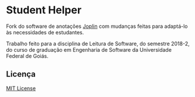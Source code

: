 # Student Helper
Fork do software de anotações [Joplin](https://github.com/laurent22/joplin) com mudanças feitas para adaptá-lo às necessidades de estudantes.

Trabalho feito para a disciplina de Leitura de Software, do semestre 2018-2, do curso de graduação em Engenharia de Software da Universidade Federal de Goiás.

## Licença
[MIT License](LICENSE)

